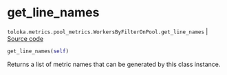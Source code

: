 # get_line_names
`toloka.metrics.pool_metrics.WorkersByFilterOnPool.get_line_names` | [Source code](https://github.com/Toloka/toloka-kit/blob/v1.1.4/src/metrics/pool_metrics.py#L420)

```python
get_line_names(self)
```

Returns a list of metric names that can be generated by this class instance.

